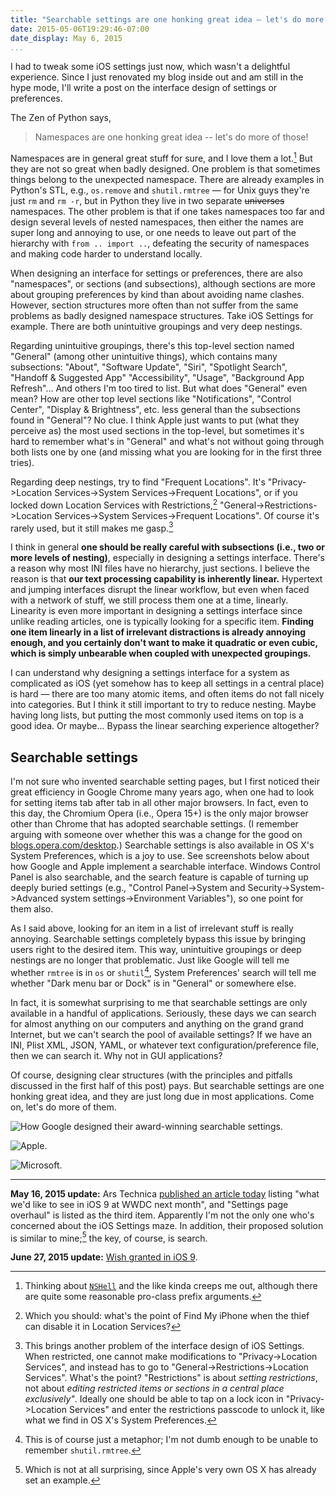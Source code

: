 ```yaml
---
title: "Searchable settings are one honking great idea — let's do more of those!"
date: 2015-05-06T19:29:46-07:00
date_display: May 6, 2015
...
```


I had to tweak some iOS settings just now, which wasn't a delightful experience. Since I just renovated my blog inside out and am still in the hype mode, I'll write a post on the interface design of settings or preferences.

The Zen of Python says,

> Namespaces are one honking great idea -- let's do more of those!

Namespaces are in general great stuff for sure, and I love them a lot.[^NSHell] But they are not so great when badly designed. One problem is that sometimes things belong to the unexpected namespace. There are already examples in Python's STL, e.g., `os.remove` and `shutil.rmtree` — for Unix guys they're just `rm` and `rm -r`, but in Python they live in two separate <del>universes</del> namespaces. The other problem is that if one takes namespaces too far and design several levels of nested namespaces, then either the names are super long and annoying to use, or one needs to leave out part of the hierarchy with `from .. import ..`, defeating the security of namespaces and making code harder to understand locally.

[^NSHell]: Thinking about [`NSHell`](http://nshipster.com/namespacing/) and the like kinda creeps me out, although there are quite some reasonable pro-class prefix arguments.

When designing an interface for settings or preferences, there are also "namespaces", or sections (and subsections), although sections are more about grouping preferences by kind than about avoiding name clashes. However, section structures more often than not suffer from the same problems as badly designed namespace structures. Take iOS Settings for example. There are both unintuitive groupings and very deep nestings.

Regarding unintuitive groupings, there's this top-level section named "General" (among other unintuitive things), which contains many subsections: "About", "Software Update", "Siri", "Spotlight Search", "Handoff & Suggested App" "Accessibility", "Usage", "Background App Refresh"... And others I'm too tired to list. But what does "General" even mean? How are other top level sections like "Notifications", "Control Center", "Display & Brightness", etc. less general than the subsections found in "General"? No clue. I think Apple just wants to put (what they perceive as) the most used sections in the top-level, but sometimes it's hard to remember what's in "General" and what's not without going through both lists one by one (and missing what you are looking for in the first three tries).

Regarding deep nestings, try to find "Frequent Locations". It's "Privacy->Location Services->System Services->Frequent Locations", or if you locked down Location Services with Restrictions,[^find-my-iphone] "General->Restrictions->Location Services->System Services->Frequent Locations". Of course it's rarely used, but it still makes me gasp.[^location-services]

[^find-my-iphone]: Which you should: what's the point of Find My iPhone when the thief can disable it in Location Services?
[^location-services]: This brings another problem of the interface design of iOS Settings. When restricted, one cannot make modifications to "Privacy->Location Services", and instead has to go to "General->Restrictions->Location Services". What's the point? "Restrictions" is about *setting restrictions*, not about *editing restricted items or sections in a central place exclusively"*. Ideally one should be able to tap on a lock icon in "Privacy->Location Services" and enter the restrictions passcode to unlock it, like what we find in OS X's System Preferences.

I think in general **one should be really careful with subsections (i.e., two or more levels of nesting)**, especially in designing a settings interface. There's a reason why most INI files have no hierarchy, just sections. I believe the reason is that **our text processing capability is inherently linear.** Hypertext and jumping interfaces disrupt the linear workflow, but even when faced with a network of stuff, we still process them one at a time, linearly. Linearity is even more important in designing a settings interface since unlike reading articles, one is typically looking for a specific item. **Finding one item linearly in a list of irrelevant distractions is already annoying enough, and you certainly don't want to make it quadratic or even cubic, which is simply unbearable when coupled with unexpected groupings.**

I can understand why designing a settings interface for a system as complicated as iOS (yet somehow has to keep all settings in a central place) is hard — there are too many atomic items, and often items do not fall nicely into categories. But I think it still important to try to reduce nesting. Maybe having long lists, but putting the most commonly used items on top is a good idea. Or maybe... Bypass the linear searching experience altogether?

## Searchable settings

I'm not sure who invented searchable setting pages, but I first noticed their great efficiency in Google Chrome many years ago, when one had to look for setting items tab after tab in all other major browsers. In fact, even to this day, the Chromium Opera (i.e., Opera 15+) is the only major browser other than Chrome that has adopted searchable settings. (I remember arguing with someone over whether this was a change for the good on [blogs.opera.com/desktop](http://blogs.opera.com/desktop/).) Searchable settings is also available in OS X's System Preferences, which is a joy to use. See screenshots below about how Google and Apple implement a searchable interface. Windows Control Panel is also searchable, and the search feature is capable of turning up deeply buried settings (e.g., "Control Panel->System and Security->System->Advanced system settings->Environment Variables"), so one point for them also.

As I said above, looking for an item in a list of irrelevant stuff is really annoying. Searchable settings completely bypass this issue by bringing users right to the desired item. This way, unintuitive groupings or deep nestings are no longer that problematic. Just like Google will tell me whether `rmtree` is in `os` or `shutil`[^rmtree], System Preferences' search will tell me whether "Dark menu bar or Dock" is in "General" or somewhere else.

In fact, it is somewhat surprising to me that searchable settings are only available in a handful of applications. Seriously, these days we can search for almost anything on our computers and anything on the grand grand Internet, but we can't search the pool of available settings? If we have an INI, Plist XML, JSON, YAML, or whatever text configuration/preference file, then we can search it. Why not in GUI applications?

Of course, designing clear structures (with the principles and pitfalls discussed in the first half of this post) pays. But searchable settings are one honking great idea, and they are just long due in most applications. Come on, let's do more of them.

[^rmtree]: This is of course just a metaphor; I'm not dumb enough to be unable to remember `shutil.rmtree`.

![How Google designed their award-winning searchable settings.](https://i.imgur.com/NazieEk.png)

![Apple.](https://i.imgur.com/aKgW29W.png)

![Microsoft.](https://i.imgur.com/7zJxr8P.png)

---

**May 16, 2015 update:** Ars Technica [published an article today](http://arstechnica.com/apple/2015/05/what-wed-like-to-see-in-ios-9-at-wwdc-next-month/) listing "what we'd like to see in iOS 9 at WWDC next month", and "Settings page overhaul" is listed as the third item. Apparently I'm not the only one who's concerned about the iOS Settings maze. In addition, their proposed solution is similar to mine;[^similarity] the key, of course, is search.

**June 27, 2015 update:** [Wish granted in iOS 9](/blog/2015-06-26-ios-9-searchable-settings.html).

[^similarity]: Which is not at all surprising, since Apple's very own OS X has already set an example.
